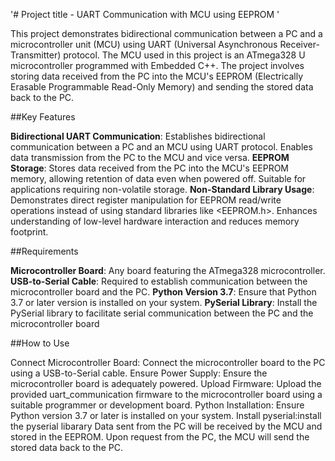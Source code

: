 '# Project title - UART Communication with MCU using EEPROM '

This project demonstrates bidirectional communication between a PC and a microcontroller unit (MCU) using UART (Universal Asynchronous Receiver-Transmitter) protocol. The MCU used in this project is an ATmega328 U microcontroller programmed with Embedded C++. The project involves storing data received from the PC into the MCU's EEPROM (Electrically Erasable Programmable Read-Only Memory) and sending the stored data back to the PC.

##Key Features

**Bidirectional UART Communication**: Establishes bidirectional communication between a PC and an MCU using UART protocol. Enables data transmission from the PC to the MCU and vice versa.
**EEPROM Storage**: Stores data received from the PC into the MCU's EEPROM memory, allowing retention of data even when powered off. Suitable for applications requiring non-volatile storage.
**Non-Standard Library Usage**: Demonstrates direct register manipulation for EEPROM read/write operations instead of using standard libraries like <EEPROM.h>. Enhances understanding of low-level hardware interaction and reduces memory footprint.

##Requirements

**Microcontroller Board**: Any board featuring the ATmega328 microcontroller.
**USB-to-Serial Cable**: Required to establish communication between the microcontroller board and the PC.
**Python Version 3.7**: Ensure that Python 3.7 or later version is installed on your system.
**PySerial Library**: Install the PySerial library to facilitate serial communication between the PC and the microcontroller board

##How to Use

Connect Microcontroller Board: Connect the microcontroller board to the PC using a USB-to-Serial cable.
Ensure Power Supply: Ensure the microcontroller board is adequately powered.
Upload Firmware: Upload the provided uart_communication firmware to the microcontroller board using a suitable programmer or development board.
Python Installation: Ensure Python version 3.7 or later is installed on your system.
Install pyserial:install the pyserial libarary
Data sent from the PC will be received by the MCU and stored in the EEPROM.
Upon request from the PC, the MCU will send the stored data back to the PC.
